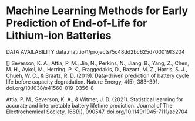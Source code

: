 # Machine Learning Methods for Early Prediction of End-of-Life for Lithium-ion Batteries

DATA AVAILABILITY
data.matr.io/1/projects/5c48dd2bc625d700019f3204

[] Severson, K. A., Attia, P. M., Jin, N., Perkins, N., Jiang, B., Yang, Z., Chen, M. H., Aykol, M., Herring, P. K., Fraggedakis, D., Bazant, M. Z., Harris, S. J., Chueh, W. C., & Braatz, R. D. (2019). Data-driven prediction of battery cycle life before capacity degradation. Nature Energy, 4(5), 383–391. doi.org/10.1038/s41560-019-0356-8

Attia, P. M., Severson, K. A., & Witmer, J. D. (2021). Statistical learning for accurate and interpretable battery lifetime prediction. Journal of The Electrochemical Society, 168(9), 090547. doi.org/10.1149/1945-7111/ac2704


